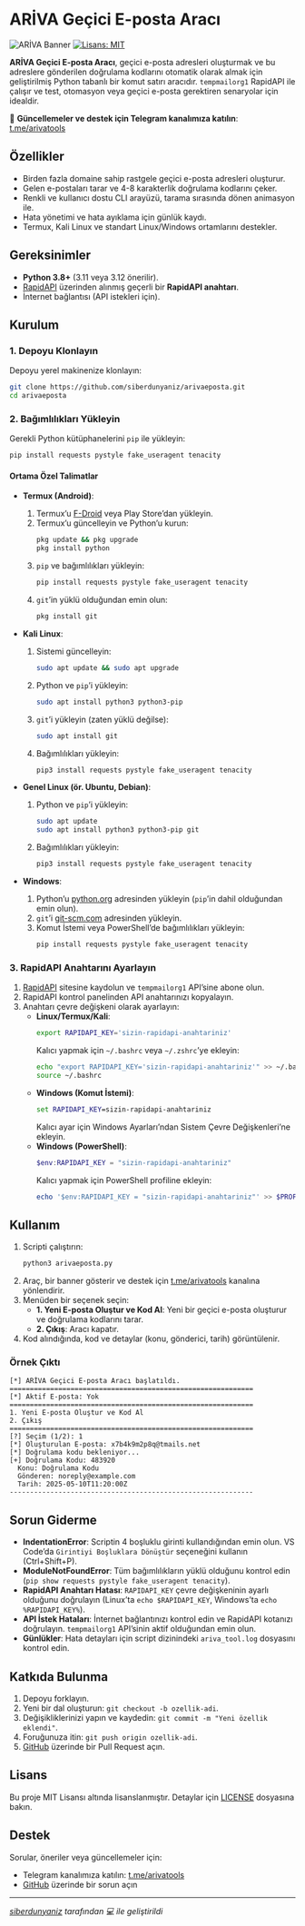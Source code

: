 # ARİVA Geçici E-posta Aracı

![ARİVA Banner](https://img.shields.io/badge/ARİVA-Ge%C3%A7ici_E--posta_Arac%C4%B1-blueviolet)
[![Lisans: MIT](https://img.shields.io/badge/Lisans-MIT-yellow.svg)](https://opensource.org/licenses/MIT)

**ARİVA Geçici E-posta Aracı**, geçici e-posta adresleri oluşturmak ve bu adreslere gönderilen doğrulama kodlarını otomatik olarak almak için geliştirilmiş Python tabanlı bir komut satırı aracıdır. `tempmailorg1` RapidAPI ile çalışır ve test, otomasyon veya geçici e-posta gerektiren senaryolar için idealdir.

📢 **Güncellemeler ve destek için Telegram kanalımıza katılın**: [t.me/arivatools](https://t.me/arivatools)

## Özellikler
- Birden fazla domaine sahip rastgele geçici e-posta adresleri oluşturur.
- Gelen e-postaları tarar ve 4-8 karakterlik doğrulama kodlarını çeker.
- Renkli ve kullanıcı dostu CLI arayüzü, tarama sırasında dönen animasyon ile.
- Hata yönetimi ve hata ayıklama için günlük kaydı.
- Termux, Kali Linux ve standart Linux/Windows ortamlarını destekler.

## Gereksinimler
- **Python 3.8+** (3.11 veya 3.12 önerilir).
- [RapidAPI](https://rapidapi.com) üzerinden alınmış geçerli bir **RapidAPI anahtarı**.
- İnternet bağlantısı (API istekleri için).

## Kurulum

### 1. Depoyu Klonlayın
Depoyu yerel makinenize klonlayın:
```bash
git clone https://github.com/siberdunyaniz/arivaeposta.git
cd arivaeposta
```

### 2. Bağımlılıkları Yükleyin
Gerekli Python kütüphanelerini `pip` ile yükleyin:
```bash
pip install requests pystyle fake_useragent tenacity
```

#### Ortama Özel Talimatlar
- **Termux (Android)**:
  1. Termux’u [F-Droid](https://f-droid.org) veya Play Store’dan yükleyin.
  2. Termux’u güncelleyin ve Python’u kurun:
     ```bash
     pkg update && pkg upgrade
     pkg install python
     ```
  3. `pip` ve bağımlılıkları yükleyin:
     ```bash
     pip install requests pystyle fake_useragent tenacity
     ```
  4. `git`’in yüklü olduğundan emin olun:
     ```bash
     pkg install git
     ```

- **Kali Linux**:
  1. Sistemi güncelleyin:
     ```bash
     sudo apt update && sudo apt upgrade
     ```
  2. Python ve `pip`’i yükleyin:
     ```bash
     sudo apt install python3 python3-pip
     ```
  3. `git`’i yükleyin (zaten yüklü değilse):
     ```bash
     sudo apt install git
     ```
  4. Bağımlılıkları yükleyin:
     ```bash
     pip3 install requests pystyle fake_useragent tenacity
     ```

- **Genel Linux (ör. Ubuntu, Debian)**:
  1. Python ve `pip`’i yükleyin:
     ```bash
     sudo apt update
     sudo apt install python3 python3-pip git
     ```
  2. Bağımlılıkları yükleyin:
     ```bash
     pip3 install requests pystyle fake_useragent tenacity
     ```

- **Windows**:
  1. Python’u [python.org](https://www.python.org/downloads/) adresinden yükleyin (`pip`’in dahil olduğundan emin olun).
  2. `git`’i [git-scm.com](https://git-scm.com/download/win) adresinden yükleyin.
  3. Komut İstemi veya PowerShell’de bağımlılıkları yükleyin:
     ```bash
     pip install requests pystyle fake_useragent tenacity
     ```

### 3. RapidAPI Anahtarını Ayarlayın
1. [RapidAPI](https://rapidapi.com) sitesine kaydolun ve `tempmailorg1` API’sine abone olun.
2. RapidAPI kontrol panelinden API anahtarınızı kopyalayın.
3. Anahtarı çevre değişkeni olarak ayarlayın:
   - **Linux/Termux/Kali**:
     ```bash
     export RAPIDAPI_KEY='sizin-rapidapi-anahtariniz'
     ```
     Kalıcı yapmak için `~/.bashrc` veya `~/.zshrc`’ye ekleyin:
     ```bash
     echo "export RAPIDAPI_KEY='sizin-rapidapi-anahtariniz'" >> ~/.bashrc
     source ~/.bashrc
     ```
   - **Windows (Komut İstemi)**:
     ```cmd
     set RAPIDAPI_KEY=sizin-rapidapi-anahtariniz
     ```
     Kalıcı ayar için Windows Ayarları’ndan Sistem Çevre Değişkenleri’ne ekleyin.
   - **Windows (PowerShell)**:
     ```powershell
     $env:RAPIDAPI_KEY = "sizin-rapidapi-anahtariniz"
     ```
     Kalıcı yapmak için PowerShell profiline ekleyin:
     ```powershell
     echo '$env:RAPIDAPI_KEY = "sizin-rapidapi-anahtariniz"' >> $PROFILE
     ```

## Kullanım
1. Scripti çalıştırın:
   ```bash
   python3 arivaeposta.py
   ```
2. Araç, bir banner gösterir ve destek için [t.me/arivatools](https://t.me/arivatools) kanalına yönlendirir.
3. Menüden bir seçenek seçin:
   - **1. Yeni E-posta Oluştur ve Kod Al**: Yeni bir geçici e-posta oluşturur ve doğrulama kodlarını tarar.
   - **2. Çıkış**: Aracı kapatır.
4. Kod alındığında, kod ve detaylar (konu, gönderici, tarih) görüntülenir.

### Örnek Çıktı
```
[*] ARİVA Geçici E-posta Aracı başlatıldı.
============================================================
[*] Aktif E-posta: Yok
============================================================
1. Yeni E-posta Oluştur ve Kod Al
2. Çıkış
============================================================
[?] Seçim (1/2): 1
[*] Oluşturulan E-posta: x7b4k9m2p8q@tmails.net
[*] Doğrulama kodu bekleniyor...
[+] Doğrulama Kodu: 483920
  Konu: Doğrulama Kodu
  Gönderen: noreply@example.com
  Tarih: 2025-05-10T11:20:00Z
------------------------------------------------------------
```

## Sorun Giderme
- **IndentationError**: Scriptin 4 boşluklu girinti kullandığından emin olun. VS Code’da `Girintiyi Boşluklara Dönüştür` seçeneğini kullanın (Ctrl+Shift+P).
- **ModuleNotFoundError**: Tüm bağımlılıkların yüklü olduğunu kontrol edin (`pip show requests pystyle fake_useragent tenacity`).
- **RapidAPI Anahtarı Hatası**: `RAPIDAPI_KEY` çevre değişkeninin ayarlı olduğunu doğrulayın (Linux’ta `echo $RAPIDAPI_KEY`, Windows’ta `echo %RAPIDAPI_KEY%`).
- **API İstek Hataları**: İnternet bağlantınızı kontrol edin ve RapidAPI kotanızı doğrulayın. `tempmailorg1` API’sinin aktif olduğundan emin olun.
- **Günlükler**: Hata detayları için script dizinindeki `ariva_tool.log` dosyasını kontrol edin.

## Katkıda Bulunma
1. Depoyu forklayın.
2. Yeni bir dal oluşturun: `git checkout -b ozellik-adi`.
3. Değişikliklerinizi yapın ve kaydedin: `git commit -m "Yeni özellik eklendi"`.
4. Foruğunuza itin: `git push origin ozellik-adi`.
5. [GitHub](https://github.com/siberdunyaniz/arivaeposta) üzerinde bir Pull Request açın.

## Lisans
Bu proje MIT Lisansı altında lisanslanmıştır. Detaylar için [LICENSE](LICENSE) dosyasına bakın.

## Destek
Sorular, öneriler veya güncellemeler için:
- Telegram kanalımıza katılın: [t.me/arivatools](https://t.me/arivatools)
- [GitHub](https://github.com/siberdunyaniz/arivaeposta/issues) üzerinde bir sorun açın

---

*[siberdunyaniz](https://github.com/siberdunyaniz) tarafından 💻 ile geliştirildi*